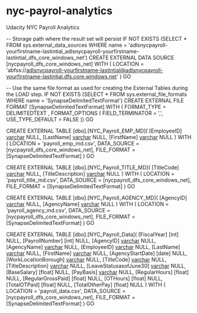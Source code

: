 # nyc-payrol-analytics
Udacity NYC Payroll Analytics

-- Storage path where the result set will persist
IF NOT EXISTS (SELECT * FROM sys.external_data_sources WHERE name = 'adlsnycpayroll-yourfirstname-lastintial_adlsnycpayroll-yourfirstname-lastintial_dfs_core_windows_net') 
    CREATE EXTERNAL DATA SOURCE [nycpayroll_dfs_core_windows_net] 
    WITH (
        LOCATION = 'abfss://adlsnycpayroll-yourfirstname-lastintial@adlsnycpayroll-yourfirstname-lastintial.dfs.core.windows.net' 
    )
GO

-- Use the same file format as used for creating the External Tables during the LOAD step.
IF NOT EXISTS (SELECT * FROM sys.external_file_formats WHERE name = 'SynapseDelimitedTextFormat') 
    CREATE EXTERNAL FILE FORMAT [SynapseDelimitedTextFormat] 
    WITH ( FORMAT_TYPE = DELIMITEDTEXT ,
           FORMAT_OPTIONS (
             FIELD_TERMINATOR = ',',
             USE_TYPE_DEFAULT = FALSE
            ))
GO

CREATE EXTERNAL TABLE [dbo].[NYC_Payroll_EMP_MD](
    [EmployeeID] [varchar](10) NULL,
    [LastName] [varchar](20) NULL,
    [FirstName] [varchar](20) NULL
)
WITH (
	    LOCATION = 'payroll_emp_md.csv',
        DATA_SOURCE = [nycpayroll_dfs_core_windows_net],
        FILE_FORMAT = [SynapseDelimitedTextFormat]
)
GO

CREATE EXTERNAL TABLE [dbo].[NYC_Payroll_TITLE_MD](
    [TitleCode] [varchar](10) NULL,
    [TitleDescription] [varchar](100) NULL
)
WITH (
		LOCATION = 'payroll_title_md.csv',
        DATA_SOURCE = [nycpayroll_dfs_core_windows_net],
        FILE_FORMAT = [SynapseDelimitedTextFormat]
)
GO

CREATE EXTERNAL TABLE [dbo].[NYC_Payroll_AGENCY_MD](
    [AgencyID] [varchar](10) NULL,
    [AgencyName] [varchar](50) NULL
)
WITH (
	    LOCATION = 'payroll_agency_md.csv',
        DATA_SOURCE = [nycpayroll_dfs_core_windows_net],
        FILE_FORMAT = [SynapseDelimitedTextFormat]
)
GO

CREATE EXTERNAL TABLE [dbo].[NYC_Payroll_Data](
    [FiscalYear] [int] NULL,
    [PayrollNumber] [int] NULL,
    [AgencyID] [varchar](10) NULL,
    [AgencyName] [varchar](50) NULL,
    [EmployeeID] [varchar](10) NULL,
    [LastName] [varchar](20) NULL,
    [FirstName] [varchar](20) NULL,
    [AgencyStartDate] [date] NULL,
    [WorkLocationBorough] [varchar](50) NULL,
    [TitleCode] [varchar](10) NULL,
    [TitleDescription] [varchar](100) NULL,
    [LeaveStatusasofJune30] [varchar](50) NULL,
    [BaseSalary] [float] NULL,
    [PayBasis] [varchar](50) NULL,
    [RegularHours] [float] NULL,
    [RegularGrossPaid] [float] NULL,
    [OTHours] [float] NULL,
    [TotalOTPaid] [float] NULL,
    [TotalOtherPay] [float] NULL
) 
WITH (
		LOCATION = 'payroll_data.csv',
        DATA_SOURCE = [nycpayroll_dfs_core_windows_net],
        FILE_FORMAT = [SynapseDelimitedTextFormat]
)
GO